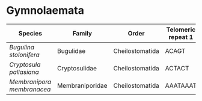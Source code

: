 # Gymnolaemata

| Species | Family | Order | Telomeric repeat 1 | Telomeric repeat 2 | Data type |
| -- | --- | --- | --- | --- | --- |
| *Bugulina stolonifera* | Bugulidae | Cheilostomatida | ACAGT | AAACCCC | pacbio |
| *Cryptosula pallasiana* | Cryptosulidae | Cheilostomatida | ACTACT | ATCATC | pacbio |
| *Membranipora membranacea* | Membraniporidae | Cheilostomatida | AAATAAAT | ACCACC | pacbio |
